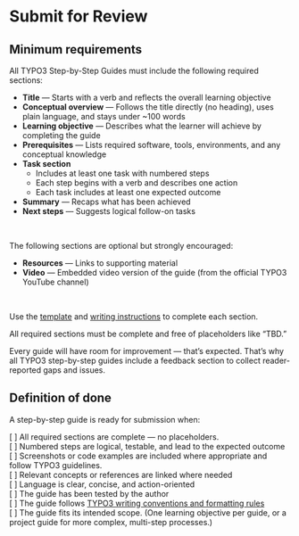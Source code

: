 # Submit for Review

## Minimum requirements
All TYPO3 Step-by-Step Guides must include the following required sections:

* **Title** — Starts with a verb and reflects the overall learning objective  
* **Conceptual overview** — Follows the title directly (no heading), uses plain language, and stays under \~100 words  
* **Learning objective** — Describes what the learner will achieve by completing the guide  
* **Prerequisites** — Lists required software, tools, environments, and any conceptual knowledge  
* **Task section**  
  * Includes at least one task with numbered steps  
  * Each step begins with a verb and describes one action  
  * Each task includes at least one expected outcome  
* **Summary** — Recaps what has been achieved  
* **Next steps** — Suggests logical follow-on tasks
 
 <br /> 

The following sections are optional but strongly encouraged:

* **Resources** — Links to supporting material  
* **Video** — Embedded video version of the guide (from the official TYPO3 YouTube channel)

 <br />

Use the [template](../10Template/Index.md) and [writing instructions](30UsingTheTemplate.md) to complete each section.

All required sections must be complete and free of placeholders like “TBD.”

Every guide will have room for improvement — that’s expected. That’s why all TYPO3 step-by-step guides include a feedback section to collect reader-reported gaps and issues.

## Definition of done

A step-by-step guide is ready for submission when:

[ ] All required sections are complete — no placeholders.  
[ ] Numbered steps are logical, testable, and lead to the expected outcome  
[ ] Screenshots or code examples are included where appropriate and follow TYPO3 guidelines.  
[ ] Relevant concepts or references are linked where needed  
[ ] Language is clear, concise, and action-oriented  
[ ] The guide has been tested by the author  
[ ] The guide follows [TYPO3 writing conventions and formatting rules](https://docs.typo3.org/m/typo3/docs-how-to-document/main/en-us/Advanced/ContentStyleGuide.html)  
[ ] The guide fits its intended scope. (One learning objective per guide, or a project guide for more complex, multi-step processes.)